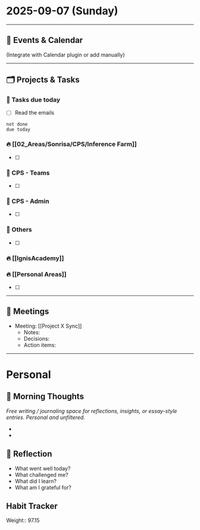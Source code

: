 # 2025-09-07 (Sunday)



---

## 📅 Events & Calendar
(Integrate with Calendar plugin or add manually)

---


## 🗂 Projects & Tasks


### 📝 Tasks due today

- [ ] Read the emails


```tasks
not done
due today
```



### 🔥 [[02_Areas/Sonrisa/CPS/Inference Farm]] 
- [ ] 

### 📝 CPS - Teams
- [ ] 

### 📝 CPS - Admin
- [ ] 

### 📝 Others
- [ ] 

### 🔥 [[IgnisAcademy]] 


### 🔥 [[Personal Areas]] 
- [ ] 



---

## 🤝 Meetings
- Meeting: [[Project X Sync]]  
  - Notes:  
  - Decisions:  
  - Action items:  



---
# Personal
## 🌅 Morning Thoughts
_Free writing / journaling space for reflections, insights, or essay-style entries. Personal and unfiltered._

- 
- 


## 🌙 Reflection
- What went well today?  
- What challenged me?  
- What did I learn?  
- What am I grateful for?  

## Habit Tracker
Weight:: 97.15
  
  
